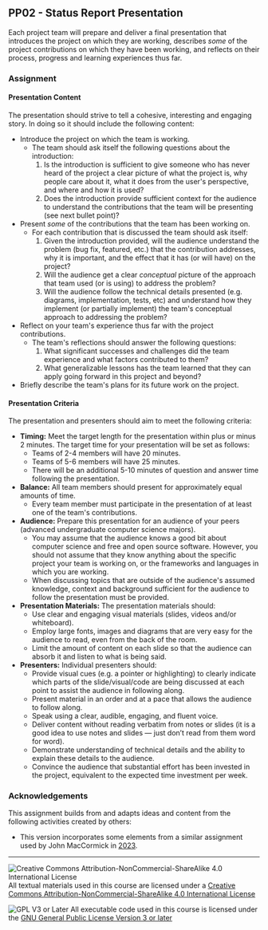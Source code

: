 ## PP02 - Status Report Presentation

Each project team will prepare and deliver a final presentation that introduces the project on which they are working, describes _some_ of the project contributions on which they have been working, and reflects on their process, progress and learning experiences thus far.

### Assignment

#### Presentation Content

The presentation should strive to tell a cohesive, interesting and engaging story. In doing so it should include the following content:
- Introduce the project on which the team is working.
  - The team should ask itself the following questions about the introduction:
    1. Is the introduction is sufficient to give someone who has never heard of the project a clear picture of what the project is, why people care about it, what it does from the user's perspective, and where and how it is used?
    2. Does the introduction provide sufficient context for the audience to understand the contributions that the team will be presenting (see next bullet point)?
- Present _some_ of the contributions that the team has been working on.
  - For each contribution that is discussed the team should ask itself:
    1. Given the introduction provided, will the audience understand the problem (bug fix, featured, etc.) that the contribution addresses, why it is important, and the effect that it has (or will have) on the project?
    2. Will the audience get a clear _conceptual_ picture of the approach that team used (or is using) to address the problem?
    3. Will the audience follow the technical details presented (e.g. diagrams, implementation, tests, etc) and understand how they implement (or partially implement) the team's conceptual approach to addressing the problem?
- Reflect on your team's experience thus far with the project contributions.
  - The team's reflections should answer the following questions:
    1. What significant successes and challenges did the team experience and what factors contributed to them?
    2. What generalizable lessons has the team learned that they can apply going forward in this project and beyond?
- Briefly describe the team's plans for its future work on the project.

#### Presentation Criteria

The presentation and presenters should aim to meet the following criteria:
- **Timing:** Meet the target length for the presentation within plus or minus 2 minutes.  The target time for your presentation will be set as follows:
    - Teams of 2-4 members will have 20 minutes.
    - Teams of 5-6 members will have 25 minutes.
    - There will be an additional 5-10 minutes of question and answer time following the presentation.
- **Balance:** All team members should present for approximately equal amounts of time.
  - Every team member must participate in the presentation of at least one of the team's contributions.
- **Audience:** Prepare this presentation for an audience of your peers (advanced undergraduate computer science majors). 
  - You may assume that the audience knows a good bit about computer science and free and open source software. However, you should not assume that they know anything about the specific project your team is working on, or the frameworks and languages in which you are working. 
  - When discussing topics that are outside of the audience's assumed knowledge, context and background sufficient for the audience to follow the presentation must be provided.
- **Presentation Materials:** The presentation materials should:
  - Use clear and engaging visual materials (slides, videos and/or whiteboard).
  - Employ large fonts, images and diagrams that are very easy for the audience to read, even from the back of the room.
  - Limit the amount of content on each slide so that the audience can absorb it and listen to what is being said.
- **Presenters:** Individual presenters should:
  - Provide visual cues (e.g. a pointer or highlighting) to clearly indicate which parts of the slide/visual/code are being discussed at each point to assist the audience in following along.
  - Present material in an order and at a pace that allows the audience to follow along.
  - Speak using a clear, audible, engaging, and fluent voice.
  - Deliver content without reading verbatim from notes or slides (it is a good idea to use notes and slides — just don’t read from them word for word).
  - Demonstrate understanding of technical details and the ability to explain these details to the audience.
  - Convince the audience that substantial effort has been invested in the project, equivalent to the expected time investment per week.

### Acknowledgements

This assignment builds from and adapts ideas and content from the following activities created by others:

- This version incorporates some elements from a similar assignment used by John MacCormick in [2023](https://dickinson-comp491-fall2023.github.io/comp491-fa2023-web/hw/P1-tech-spike-presentation.docx).

---

![Creative Commons Attribution-NonCommercial-ShareAlike 4.0 International License](https://i.creativecommons.org/l/by-nc-sa/4.0/88x31.png "Creative Commons Attribution-NonCommercial-ShareAlike 4.0 International License") All textual materials used in this course are licensed under a [Creative Commons Attribution-NonCommercial-ShareAlike 4.0 International License](http://creativecommons.org/licenses/by-nc-sa/4.0/)

![GPL V3 or Later](https://www.gnu.org/graphics/gplv3-or-later-sm.png "GPL V3 or later") All executable code used in this course is licensed under the [GNU General Public License Version 3 or later](https://www.gnu.org/licenses/gpl.txt)
